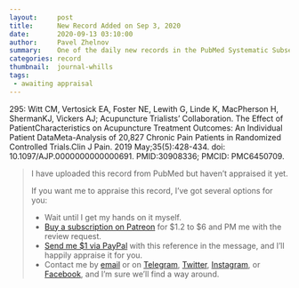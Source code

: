 ```yaml
---
layout:     post
title:      New Record Added on Sep 3, 2020
date:       2020-09-13 03:10:00
author:     Pavel Zhelnov
summary:    One of the daily new records in the PubMed Systematic Subset indexed by Sep 3, 2020.
categories: record
thumbnail:  journal-whills
tags:
 - awaiting appraisal
---
```


295: Witt CM, Vertosick EA, Foster NE, Lewith G, Linde K, MacPherson H, ShermanKJ, Vickers AJ; Acupuncture Trialists’ Collaboration. The Effect of PatientCharacteristics on Acupuncture Treatment Outcomes: An Individual Patient DataMeta-Analysis of 20,827 Chronic Pain Patients in Randomized Controlled Trials.Clin J Pain. 2019 May;35(5):428-434. doi: 10.1097/AJP.0000000000000691. PMID:30908336; PMCID: PMC6450709.


> I have uploaded this record from PubMed but haven’t appraised it yet.
>
> If you want me to appraise this record, I’ve got several options for you:
> * Wait until I get my hands on it myself.
> * [Buy a subscription on Patreon](https://patreon.com/zheln) for $1.2 to $6 and PM me with the review request.
> * [Send me $1 via PayPal](https://paypal.me/pjelnov) with this reference in the message, and I’ll happily appraise it for you.
> * Contact me by [email](mailto:pavel@zheln.com) or on [Telegram](https://t.me/drzhelnov), [Twitter](https://twitter.com/drzhelnov), [Instagram](https://instagram.com/igzheln), or [Facebook](https://facebook.com/drzhelnov), and I’m sure we’ll find a way around.
